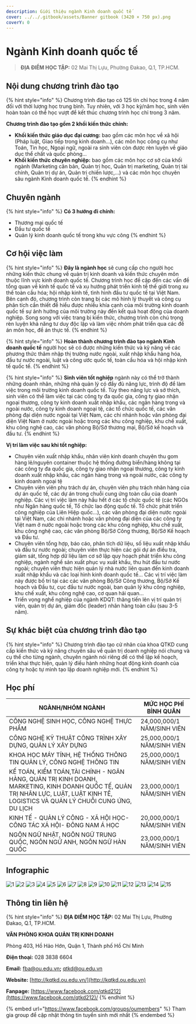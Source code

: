 ```yaml
---
description: Giới thiệu ngành Kinh doanh quốc tế
cover: ../../.gitbook/assets/Banner gitbook (3420 × 750 px).png
coverY: 0
---
```


# Ngành Kinh doanh quốc tế&#x20;

> **ĐỊA ĐIỂM HỌC TẬP:** 02 Mai Thị Lựu, Phường Đakao, Q.1, TP.HCM.

## Nội dung chương trình đào tạo

{% hint style="info" %}
Chương trình đào tạo có 125 tín chỉ học trong 4 năm đối với thời lượng học trung bình. Tuy nhiên, với 3 học kỳ/năm học, sinh viên hoàn toàn có thể học vượt để kết thúc chương trình học chỉ trong 3 năm.

**Chương trình đào tạo gồm 2 khối kiến thức chính:**

* **Khối kiến thức giáo dục đại cương:** bao gồm các môn học về xã hội (Pháp luật, Giao tiếp trong kinh doanh…), các môn học công cụ như Toán, Tin học, Ngoại ngữ, ngoài ra sinh viên còn được rèn luyện về giáo dục thể chất và quốc phòng…
* **Khối kiến thức chuyên nghiệp:** bao gồm các môn học cơ sở của khối ngành (Marketing căn bản, Quản trị học, Quản trị marketing, Quản trị tài chính, Quản trị dự án, Quản trị chiến lược,…) và các môn học chuyên sâu ngành Kinh doanh quốc tế.
{% endhint %}

## Chuyên ngành

{% hint style="info" %}
**Có 3 hướng đi chính:**

* Thương mại quốc tế
* Đầu tư quốc tế
* Quản lý kinh doanh quốc tế trong khu vực công
{% endhint %}

## Cơ hội việc làm

{% hint style="info" %}
**Đây là ngành học** sẽ cung cấp cho người học những kiến thức chung về quản trị kinh doanh và kiến thức chuyên môn thuộc lĩnh vực kinh doanh quốc tế. Chương trình học đề cập đến các vấn đề tổng quan về kinh tế quốc tế và xu hướng phát triển kinh tế thế giới trong xu thế toàn cầu hóa; hội nhập kinh tế, tình hình đầu tư quốc tế tại Việt Nam. Bên cạnh đó, chương trình còn trang bị các mô hình lý thuyết và công cụ phân tích cần thiết để hiểu được nhiều khía cạnh của môi trường kinh doanh quốc tế sự ảnh hưởng của môi trường này đến kết quả hoạt động của doanh nghiệp. Song song với việc trang bị kiến thức, chương trình còn chú trọng rèn luyện khả năng tư duy độc lập và làm việc nhóm phát triển qua các đề án môn học, đề án thực tế.
{% endhint %}

{% hint style="info" %}
**Hoàn thành chương trình đào tạo ngành Kinh doanh quốc tế** người học sẽ có được những kiến thức và kỹ năng về các phương thức thâm nhập thị trường nước ngoài, xuất nhập khẩu hàng hóa, đầu tư nước ngoài, luật và công ước quốc tế, toàn cầu hóa và hội nhập kinh tế quốc tế.
{% endhint %}

{% hint style="info" %}
**Sinh viên tốt nghiệp** ngành này có thể trở thành những doanh nhân, những nhà quản lý có đầy đủ năng lực, trình độ để làm việc trong môi trường kinh doanh quốc tế. Tùy theo năng lực và sở thích, sinh viên có thể làm việc tại các công ty đa quốc gia, công ty giao nhận ngoại thương, công ty kinh doanh xuất nhập khẩu, các ngân hàng trong và ngoài nước, công ty kinh doanh ngoại tệ, các tổ chức quốc tế, các văn phòng đại diện nước ngoài tại Việt Nam, các chi nhánh hoặc văn phòng đại diện Việt Nam ở nước ngoài hoặc trong các khu công nghiệp, khu chế xuất, khu công nghệ cao, các văn phòng Bộ/Sở thương mại, Bộ/Sở kế hoạch và đầu tư.
{% endhint %}

**Vị trí làm việc sau khi tốt nghiệp:**

* Chuyên viên xuất nhập khẩu, nhân viên kinh doanh chuyên thu gom hàng lẻ/nguyên container thuộc hệ thống đường biển/hàng không tại các công ty đa quốc gia, công ty giao nhận ngoại thương, công ty kinh doanh xuất nhập khẩu, các ngân hàng trong và ngoài nước, các công ty kinh doanh ngoại tệ
* Chuyên viên viên phụ trách dự án, chuyên viên phụ trách nhãn hàng của dự án quốc tế, các dự án trong chuỗi cung ứng toàn cầu của doanh nghiệp. Các vị trí việc làm này hầu hết ở các tổ chức quốc tế (các NGOs như Ngân hàng quốc tế, Tổ chức lao động quốc tế. Tổ chức phát triển công nghiệp của Liên Hiệp quốc…), các văn phòng đại diện nước ngoài tại Việt Nam, các chi nhánh hoặc văn phòng đại diện của các công ty Việt nam ở nước ngoài hoặc trong các khu công nghiệp, khu chế xuất, khu công nghệ cao, các văn phòng Bộ/Sở Công thương, Bộ/Sở Kế hoạch và Đầu tư.
* Chuyên viên tổng hợp, báo cáo, phân tích dữ liệu, số liệu xuất nhập khẩu và đầu tư nước ngoài; chuyên viên thực hiện các gói dự án điều tra, giám sát, tổng hợp dữ liệu làm cơ sở lập quy hoạch phát triển khu công nghiệp, ngành nghề sản xuất phục vụ xuất khẩu, thu hút đầu tư nước ngoài; chuyên viên thực hiện quản lý nhà nước liên quan đến kinh doanh xuất nhập khẩu và các loại hình kinh doanh quốc tế… Các vị trí việc làm này được bố trí tại các các văn phòng Bộ/Sở Công thương, Bộ/Sở Kế hoạch và Đầu tư, cục đầu tư nước ngoài, ban quản lý khu công nghiệp, khu chế xuất, khu công nghệ cao, cơ quan hải quan…
* Triển vọng nghể nghiệp của ngành KDQT: thăng tiến lên vị trí quản trị viên, quản trị dự án, giám đốc (leader) nhãn hàng toàn cầu (sau 3-5 năm).

## Sự khác biệt của chương trình đào tạo

{% hint style="info" %}
Chương trình đào tạo cử nhân của khoa QTKD cung cấp kiến thức và kỹ năng chuyên sâu về quản trị doanh nghiệp nói chung và cụ thể cho từng ngành, chuyên ngành nói riêng để có thể lập kế hoạch, triển khai thực hiện, quản lý điều hành những hoạt động kinh doanh của công ty hoặc tự mình tạo lập doanh nghiệp mới.
{% endhint %}

## Học phí

| NGÀNH/NHÓM NGÀNH                                                                                                                                                                  | MỨC HỌC PHÍ BÌNH QUÂN      |
| --------------------------------------------------------------------------------------------------------------------------------------------------------------------------------- | -------------------------- |
| CÔNG NGHỆ SINH HỌC, CÔNG NGHỆ THỰC PHẨM                                                                                                                                           | 24,000,000/1 NĂM/SINH VIÊN |
| CÔNG NGHỆ KỸ THUẬT CÔNG TRÌNH XÂY DỰNG, QUẢN LÝ XÂY DỰNG                                                                                                                          | 25,000,000/1 NĂM/SINH VIÊN |
| KHOA HỌC MÁY TÍNH, HỆ THỐNG THÔNG TIN QUẢN LÝ, CÔNG NGHỆ THÔNG TIN                                                                                                                | 25,000,000/1 NĂM/SINH VIÊN |
| KẾ TOÁN, KIỂM TOÁN,TÀI CHÍNH - NGÂN HÀNG, QUẢN TRỊ KINH DOANH, MARKETING, KINH DOANH QUỐC TẾ, QUẢN TRỊ NHÂN LỰC, LUẬT, LUẬT KINH TẾ, LOGISTICS VÀ QUẢN LÝ CHUỖI CUNG ỨNG, DU LỊCH | 23,000,000/1 NĂM/SINH VIÊN |
| KINH TẾ - QUẢN LÝ CÔNG - XÃ HỘI HỌC- CÔNG TÁC XÃ HỘI- ĐÔNG NAM Á HỌC                                                                                                              | 20,000,000/1 NĂM/SINH VIÊN |
| NGÔN NGỮ NHẬT, NGÔN NGỮ TRUNG QUỐC, NGÔN NGỮ ANH, NGÔN NGỮ HÀN QUỐC                                                                                                               | 23,000,000/1 NĂM/SINH VIÊN |

## Infographic

![1](<../../.gitbook/assets/1 - tiêu đề (5) (1).png>) ![2](<../../.gitbook/assets/2 - giới thiệu chung (8) (1) (1) (1).png>) ![3](<../../.gitbook/assets/3 - Ngành & việc làm (5).png>) ![4](<../../.gitbook/assets/4 - NGÀNH KINH DOANH QUỐC TẾ 1.png>) ![5](<../../.gitbook/assets/5 - NGÀNH KINH DOANH QUỐC TẾ 2.png>) ![6](<../../.gitbook/assets/6 - NGÀNH KINH DOANH QUỐC TẾ 3.png>) ![7](<../../.gitbook/assets/7 - NGÀNH KINH DOANH QUỐC TẾ 4.png>) ![8](<../../.gitbook/assets/8 - NGÀNH KINH DOANH QUỐC TẾ 5.png>) ![9](<../../.gitbook/assets/9 - Mục tiêu đào tạo.png>) ![10](<../../.gitbook/assets/10 - MỤC TIÊU ĐÀO TẠO (1).png>) ![11](<../../.gitbook/assets/11 - NỘI DUNG CHƯƠNG TRÌNH ĐÀO TẠO (1).png>) ![12](<../../.gitbook/assets/12 - NỘI DUNG CHƯƠNG TRÌNH ĐÀO TẠO (1).png>) ![13](<../../.gitbook/assets/14 - học phí (1) (1).png>) ![14](<../../.gitbook/assets/15 - học phí (1).png>) ![15](<../../.gitbook/assets/16 - thông tin khác (1).png>)

## Thông tin liên hệ

{% hint style="info" %}
**ĐỊA ĐIỂM HỌC TẬP:** 02 Mai Thị Lựu, Phường Đakao, Q.1, TP.HCM.

**VĂN PHÒNG KHOA QUẢN TRỊ KINH DOANH**

Phòng 403, Hồ Hảo Hớn, Quận 1, Thành phố Hồ Chí Minh

**Điện thoại:** 028 3838 6604

**Email:** [fba@ou.edu.vn](mailto:fba@ou.edu.vn)**;** qtkd@ou.edu.vn

**Website:** [http://kqtkd.ou.edu.vn/](http://kqtkd.ou.edu.vn)

**Fanpage:** [https://www.facebook.com/qtkd212](https://www.facebook.com/qtkd212)/
{% endhint %}

{% embed url="https://www.facebook.com/groups/oumembers" %}
Tham gia group để cập nhật thông tin tuyển sinh mới nhất
{% endembed %}
